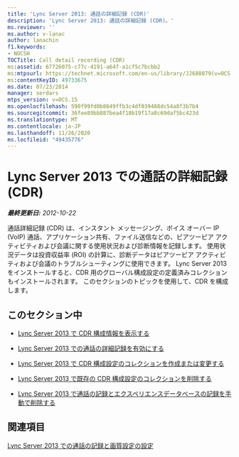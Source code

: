 ```yaml
---
title: 'Lync Server 2013: 通話の詳細記録 (CDR)'
description: 'Lync Server 2013: 通話の詳細記録 (CDR)。'
ms.reviewer: ''
ms.author: v-lanac
author: lanachin
f1.keywords:
- NOCSH
TOCTitle: Call detail recording (CDR)
ms:assetid: 67726075-c77c-4191-a64f-a1cf5c7bcbb2
ms:mtpsurl: https://technet.microsoft.com/en-us/library/JJ688079(v=OCS.15)
ms:contentKeyID: 49733675
ms.date: 07/23/2014
manager: serdars
mtps_version: v=OCS.15
ms.openlocfilehash: 590f99fd0b8649ffb3c4df039488dc54a8f3b7b4
ms.sourcegitcommit: 36fee89bb887bea4f18b19f17a8c69daf5bc423d
ms.translationtype: MT
ms.contentlocale: ja-JP
ms.lasthandoff: 11/26/2020
ms.locfileid: "49435776"
---
```

# <a name="call-detail-recording-cdr-in-lync-server-2013"></a>Lync Server 2013 での通話の詳細記録 (CDR)

<div data-xmlns="http://www.w3.org/1999/xhtml">

<div class="topic" data-xmlns="http://www.w3.org/1999/xhtml" data-msxsl="urn:schemas-microsoft-com:xslt" data-cs="https://msdn.microsoft.com/">

<div data-asp="https://msdn2.microsoft.com/asp">



</div>

<div id="mainSection">

<div id="mainBody">

<span> </span>

_**最終更新日:** 2012-10-22_

通話詳細記録 (CDR) は、インスタント メッセージング、ボイス オーバー IP (VoIP) 通話、アプリケーション共有、ファイル送信などの、ピアツーピア アクティビティおよび会議に関する使用状況および診断情報を記録します。 使用状況データは投資収益率 (ROI) の計算に、診断データはピアツーピア アクティビティおよび会議のトラブルシューティングに使用できます。 Lync Server 2013 をインストールすると、CDR 用のグローバル構成設定の定義済みコレクションもインストールされます。 このセクションのトピックを使用して、CDR を構成します。

<div>

## <a name="in-this-section"></a>このセクション中

  - [Lync Server 2013 で CDR 構成情報を表示する](lync-server-2013-view-cdr-configuration-information.md)

  - [Lync Server 2013 での通話の詳細記録を有効にする](lync-server-2013-enable-call-detail-recording.md)

  - [Lync Server 2013 で CDR 構成設定のコレクションを作成または変更する](lync-server-2013-create-or-modify-a-collection-of-cdr-configuration-settings.md)

  - [Lync Server 2013 で既存の CDR 構成設定のコレクションを削除する](lync-server-2013-delete-an-existing-collection-of-cdr-configuration-settings.md)

  - [Lync Server 2013 で通話の記録とエクスペリエンスデータベースの記録を手動で削除する](lync-server-2013-manually-purging-the-call-detail-recording-and-quality-of-experience-databases.md)

</div>

<div>

## <a name="see-also"></a>関連項目


[Lync Server 2013 での通話の記録と画質設定の設定](lync-server-2013-configuring-call-detail-recording-and-quality-of-experience-settings.md)  
  

</div>

</div>

<span> </span>

</div>

</div>

</div>

